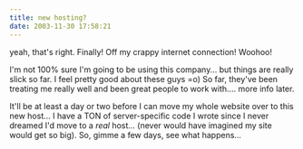 ```yaml
---
title: new hosting?
date: 2003-11-30 17:58:21
---
```




 yeah, that's right.  Finally! Off my crappy internet connection! Woohoo!

 I'm not 100% sure I'm going to be using this company... but things are really slick so far.  I feel pretty good about these guys =o)  So far, they've been treating me really well and been great people to work with.... more info later.

 It'll be at least a day or two before I can move my whole website over to this new host... I have a TON of  server-specific code I wrote since I never dreamed I'd move to a _real_ host... (never would have imagined my site would get so big).  So, gimme a few days, see what happens...